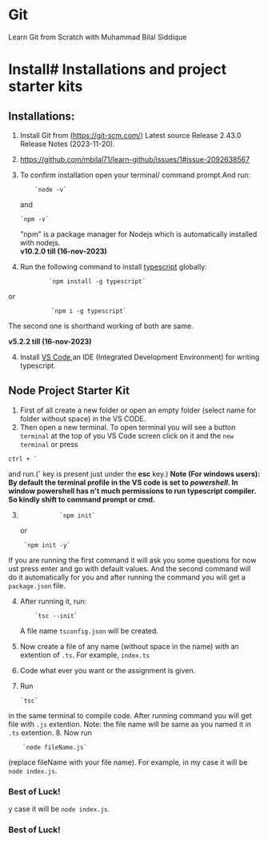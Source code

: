 # Git
Learn Git from Scratch with Muhammad Bilal Siddique
# Install# Installations and project starter kits

## Installations:

1.  Install Git from (https://git-scm.com/) Latest source Release 2.43.0 Release Notes (2023-11-20).
2.  https://github.com/mbilal71/learn-github/issues/1#issue-2092638567
3.  To confirm installation open your terminal/ command prompt.And run:

            `node -v`

    and

        `npm -v`

    "npm" is a package manager for Nodejs which is automatically installed with nodejs.  
    **v10.2.0 till (16-nov-2023)**

4.  Run the following command to install [typescript](https://www.typescriptlang.org/play) globally:

                `npm install -g typescript`

or

                `npm i -g typescript`

The second one is shorthand working of both are same.

**v5.2.2 till (16-nov-2023)**

4.  Install [VS Code](https://code.visualstudio.com/),an IDE (Integrated Development Environment) for writing typescript.

## Node Project Starter Kit

1. First of all create a new folder or open an empty folder (select name for folder without space) in the VS CODE.
2. Then open a new terminal. To open terminal you will see a button `terminal` at the top of you VS Code screen click on it and the `new terminal` or press

```shell
ctrl + `
```

and run.(**`** key is present just under the **esc** key.)
**Note (For windows users): By default the terminal profile in the VS code is set to _powershell_. In window powershell has n't much permissions to run typescript compiler. So kindly shift to command prompt or cmd.**

3.                `npm init`

    or

        `npm init -y`

If you are running the first command it will ask you some questions for now ust press enter and go with default values. And the second command will do it automatically for you and after running the command you will get a `package.json` file.

4.  After running it, run:

            `tsc --init`

    A file name `tsconfig.json` will be created.

5.  Now create a file of any name (without space in the name) with an extention of `.ts`. For example, `index.ts`

6.  Code what ever you want or the assignment is given.
7.  Run

        `tsc`

in the same terminal to compile code. After running command you will get file with `.js` extention. Note: the file name will be same as you named it in `.ts` extention. 8. Now run

        `node fileName.js`

(replace fileName with your file name). For example, in my case it will be `node index.js`.

### Best of Luck!
y case it will be `node index.js`.

### Best of Luck!

